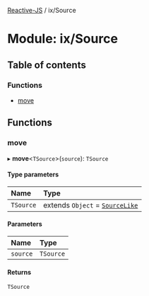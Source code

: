 [Reactive-JS](../README.md) / ix/Source

# Module: ix/Source

## Table of contents

### Functions

- [move](ix_Source.md#move)

## Functions

### move

▸ **move**<`TSource`\>(`source`): `TSource`

#### Type parameters

| Name | Type |
| :------ | :------ |
| `TSource` | extends `Object` = [`SourceLike`](../interfaces/ix.SourceLike.md) |

#### Parameters

| Name | Type |
| :------ | :------ |
| `source` | `TSource` |

#### Returns

`TSource`
